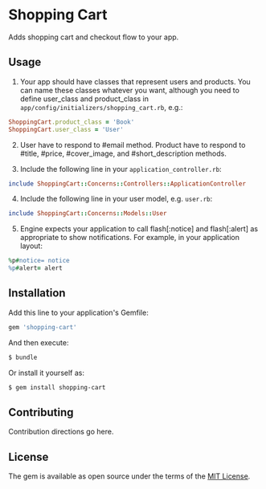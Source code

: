 # Shopping Cart
Adds shopping cart and checkout flow to your app.

## Usage
1. Your app should have classes that represent users
and products. You can name these classes whatever you want, although you need to define
user_class and product_class in `app/config/initializers/shopping_cart.rb`, e.g.:
```ruby
ShoppingCart.product_class = 'Book'
ShoppingCart.user_class = 'User'
```

2. User have to respond to #email method.
Product have to respond to #title, #price, #cover_image, and #short_description methods.

3. Include the following line in your `application_controller.rb`:
```ruby
include ShoppingCart::Concerns::Controllers::ApplicationController
```
4. Include the following line in your user model, e.g. `user.rb`:
```ruby
include ShoppingCart::Concerns::Models::User
```

5. Engine expects your application to call flash[:notice] and flash[:alert] as appropriate
to show notifications. For example, in your application layout:
```ruby
%p#notice= notice
%p#alert= alert
```

## Installation
Add this line to your application's Gemfile:

```ruby
gem 'shopping-cart'
```

And then execute:
```bash
$ bundle
```

Or install it yourself as:
```bash
$ gem install shopping-cart
```

## Contributing
Contribution directions go here.

## License
The gem is available as open source under the terms of the [MIT License](http://opensource.org/licenses/MIT).

